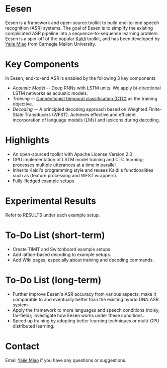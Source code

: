 # Eesen

Eesen is a framework and open-source toolkit to build end-to-end speech recognition (ASR) systems. The goal of Eesen is to simplify the existing complicated ASR pipeline into a sequence-to-sequence learning problem. Eesen is a spin-off of the popular [Kaldi](http://kaldi.sourceforge.net/) toolkit, and has been developed by [Yajie Miao](http://www.cs.cmu.edu/~ymiao) from Carnegie Mellon University. 

# Key Components

In Eesen, end-to-end ASR is enabled by the following 3 key components
* *Acoustic Model* -- Deep RNNs with LSTM units. We apply bi-directional LSTM networks as acoustic models.
* *Training*       -- [Connectionist temporal classification (CTC)](http://www.machinelearning.org/proceedings/icml2006/047_Connectionist_Tempor.pdf) as the training objective.
* *Decoding*       -- A principled decoding approach based on Weighted Finite-State Transducers (WFST). Achieves effective and efficient incorporation of language models (LMs) and lexicons during decoding. 

# Highlights

* An open-sourced toolkit with Apache License Version 2.0
* GPU implementation of LSTM model training and CTC learning; processes multiple utterances at a time in parallel
* Inherits Kaldi's programming style and reuses Kaldi's functionalities such as (feature processing and WFST wrappers). 
* Fully-fledged [example setups](https://github.com/yajiemiao/eesen/tree/master/asr_egs)

# Experimental Results

Refer to RESULTS under each example setup.

# To-Do List (short-term)

* Create TIMIT and Switchboard example setups.
* Add lattice-based decoding to example setups.
* Add Wiki pages, especially about training and decoding commands.

# To-Do List (long-term)

* Further improve Eesen's ASR accuracy from various aspects; make it comparable to and eventually better than the existing hybrid DNN ASR system
* Apply the framework to more languages and speech conditions (noisy, far-field); investigate how Eesen works under these conditions.
* Speed up training by adopting better learning techniques or multi-GPU distributed learning.

# Contact

Email [Yajie Miao](mailto:yajiemiao@gmail.com) if you have any questions or suggestions.


